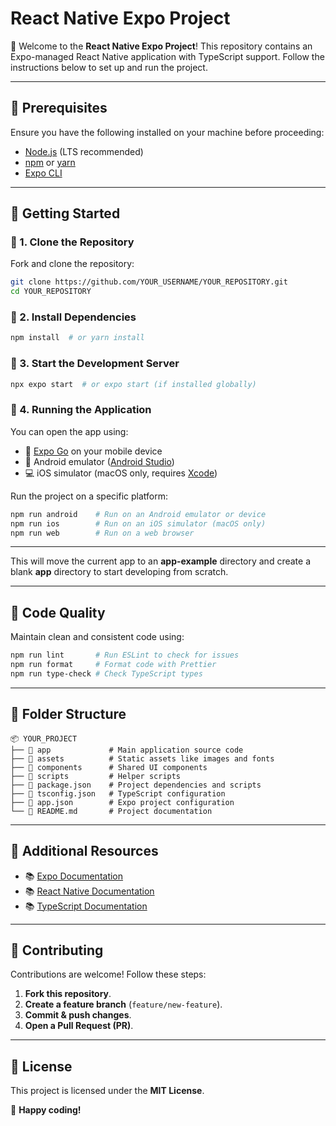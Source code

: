 # React Native Expo Project

🚀 Welcome to the **React Native Expo Project**! This repository contains an Expo-managed React Native application with TypeScript support. Follow the instructions below to set up and run the project.

---

## 📌 Prerequisites

Ensure you have the following installed on your machine before proceeding:

- [Node.js](https://nodejs.org/) (LTS recommended)
- [npm](https://www.npmjs.com/) or [yarn](https://yarnpkg.com/)
- [Expo CLI](https://docs.expo.dev/get-started/installation/)

---

## 🚀 Getting Started

### 🔹 1. Clone the Repository

Fork and clone the repository:

```sh
git clone https://github.com/YOUR_USERNAME/YOUR_REPOSITORY.git
cd YOUR_REPOSITORY
```

### 🔹 2. Install Dependencies

```sh
npm install  # or yarn install
```

### 🔹 3. Start the Development Server

```sh
npx expo start  # or expo start (if installed globally)
```

### 🔹 4. Running the Application

You can open the app using:

- 📱 [Expo Go](https://expo.dev/go) on your mobile device
- 📱 Android emulator ([Android Studio](https://developer.android.com/studio))
- 💻 iOS simulator (macOS only, requires [Xcode](https://developer.apple.com/xcode/))

Run the project on a specific platform:

```sh
npm run android    # Run on an Android emulator or device
npm run ios        # Run on an iOS simulator (macOS only)
npm run web        # Run on a web browser
```

---

This will move the current app to an **app-example** directory and create a blank **app** directory to start developing from scratch.

---

## 📌 Code Quality

Maintain clean and consistent code using:

```sh
npm run lint       # Run ESLint to check for issues
npm run format     # Format code with Prettier
npm run type-check # Check TypeScript types
```

---

## 📂 Folder Structure

```
📦 YOUR_PROJECT
├── 📂 app             # Main application source code
├── 📂 assets          # Static assets like images and fonts
├── 📂 components      # Shared UI components
├── 📂 scripts         # Helper scripts
├── 📄 package.json    # Project dependencies and scripts
├── 📄 tsconfig.json   # TypeScript configuration
├── 📄 app.json        # Expo project configuration
└── 📄 README.md       # Project documentation
```

---

## 📌 Additional Resources

- 📚 [Expo Documentation](https://docs.expo.dev/)
- 📚 [React Native Documentation](https://reactnative.dev/)
- 📚 [TypeScript Documentation](https://www.typescriptlang.org/docs/)

---

## 📌 Contributing

Contributions are welcome! Follow these steps:

1. **Fork this repository**.
2. **Create a feature branch** (`feature/new-feature`).
3. **Commit & push changes**.
4. **Open a Pull Request (PR)**.

---

## 📌 License

This project is licensed under the **MIT License**.

🚀 **Happy coding!**
